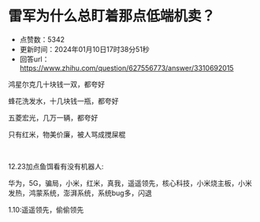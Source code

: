 # 雷军为什么总盯着那点低端机卖？
- 点赞数：5342
- 更新时间：2024年01月10日17时38分51秒
- 回答url：https://www.zhihu.com/question/627556773/answer/3310692015
<body>
 <p data-pid="aC_rJ0nW">鸿星尔克几十块钱一双，都夸好</p>
 <p data-pid="sRm6qhk_">蜂花洗发水，十几块钱一瓶，都夸好</p>
 <p data-pid="hqYWXhh_">五菱宏光，几万一辆，都夸好</p>
 <p data-pid="sUQ9rjiE">只有红米，物美价廉，被人骂成搅屎棍</p>
 <p class="ztext-empty-paragraph"><br></p>
 <p data-pid="BrfpOcc3">12.23加点鱼饵看有没有机器人:</p>
 <p data-pid="qKvFcOBy">华为，5G，骗局，小米，红米，真我，遥遥领先，核心科技，小米烧主板，小米发热，鸿蒙系统，澎湃系统，系统bug多，闪退</p>
 <p data-pid="YYp2rxe5">1.10:遥遥领先，偷偷领先</p>
</body>